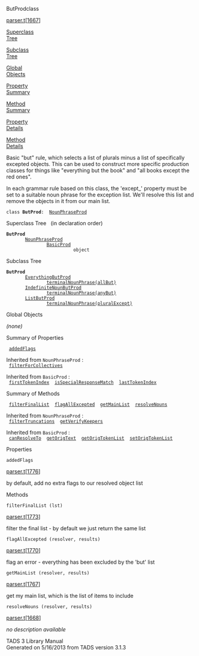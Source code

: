 <span class="title">ButProd</span><span class="type">class</span>

[parser.t](../file/parser.t.html)\[[1667](../source/parser.t.html#1667)\]

[Superclass  
Tree](#_SuperClassTree_)

[Subclass  
Tree](#_SubClassTree_)

[Global  
Objects](#_ObjectSummary_)

[Property  
Summary](#_PropSummary_)

[Method  
Summary](#_MethodSummary_)

[Property  
Details](#_Properties_)

[Method  
Details](#_Methods_)

<div class="fdesc">

Basic "but" rule, which selects a list of plurals minus a list of
specifically excepted objects. This can be used to construct more
specific production classes for things like "everything but the book"
and "all books except the red ones".

In each grammar rule based on this class, the 'except\_' property must
be set to a suitable noun phrase for the exception list. We'll resolve
this list and remove the objects in it from our main list.

`class `**`ButProd`**` :   `[`NounPhraseProd`](../object/NounPhraseProd.html)

</div>

<span id="_SuperClassTree_"></span>

<div class="mjhd">

<span class="hdln">Superclass Tree</span>   (in declaration order)

</div>

**`ButProd`**  
`         `[`NounPhraseProd`](../object/NounPhraseProd.html)  
`                 `[`BasicProd`](../object/BasicProd.html)  
`                         object`  
<span id="_SubClassTree_"></span>

<div class="mjhd">

<span class="hdln">Subclass Tree</span>  

</div>

**`ButProd`**  
`         `[`EverythingButProd`](../object/EverythingButProd.html)  
`                 `[`terminalNounPhrase(allBut)`](../object/terminalNounPhrase(allBut).html)  
`         `[`IndefiniteNounButProd`](../object/IndefiniteNounButProd.html)  
`                 `[`terminalNounPhrase(anyBut)`](../object/terminalNounPhrase(anyBut).html)  
`         `[`ListButProd`](../object/ListButProd.html)  
`                 `[`terminalNounPhrase(pluralExcept)`](../object/terminalNounPhrase(pluralExcept).html)  
<span id="_ObjectSummary_"></span>

<div class="mjhd">

<span class="hdln">Global Objects</span>  

</div>

*(none)* <span id="_PropSummary_"></span>

<div class="mjhd">

<span class="hdln">Summary of Properties</span>  

</div>

` `[`addedFlags`](#addedFlags)`  `

Inherited from `NounPhraseProd` :  
` `[`filterForCollectives`](../object/NounPhraseProd.html#filterForCollectives)`  `

Inherited from `BasicProd` :  
` `[`firstTokenIndex`](../object/BasicProd.html#firstTokenIndex)`  `[`isSpecialResponseMatch`](../object/BasicProd.html#isSpecialResponseMatch)`  `[`lastTokenIndex`](../object/BasicProd.html#lastTokenIndex)`  `

<span id="_MethodSummary_"></span>

<div class="mjhd">

<span class="hdln">Summary of Methods</span>  

</div>

` `[`filterFinalList`](#filterFinalList)`  `[`flagAllExcepted`](#flagAllExcepted)`  `[`getMainList`](#getMainList)`  `[`resolveNouns`](#resolveNouns)`  `

Inherited from `NounPhraseProd` :  
` `[`filterTruncations`](../object/NounPhraseProd.html#filterTruncations)`  `[`getVerifyKeepers`](../object/NounPhraseProd.html#getVerifyKeepers)`  `

Inherited from `BasicProd` :  
` `[`canResolveTo`](../object/BasicProd.html#canResolveTo)`  `[`getOrigText`](../object/BasicProd.html#getOrigText)`  `[`getOrigTokenList`](../object/BasicProd.html#getOrigTokenList)`  `[`setOrigTokenList`](../object/BasicProd.html#setOrigTokenList)`  `

<span id="_Properties_"></span>

<div class="mjhd">

<span class="hdln">Properties</span>  

</div>

<span id="addedFlags"></span>

`addedFlags`

[parser.t](../file/parser.t.html)\[[1776](../source/parser.t.html#1776)\]

<div class="desc">

by default, add no extra flags to our resolved object list

</div>

<span id="_Methods_"></span>

<div class="mjhd">

<span class="hdln">Methods</span>  

</div>

<span id="filterFinalList"></span>

`filterFinalList (lst)`

[parser.t](../file/parser.t.html)\[[1773](../source/parser.t.html#1773)\]

<div class="desc">

filter the final list - by default we just return the same list

</div>

<span id="flagAllExcepted"></span>

`flagAllExcepted (resolver, results)`

[parser.t](../file/parser.t.html)\[[1770](../source/parser.t.html#1770)\]

<div class="desc">

flag an error - everything has been excluded by the 'but' list

</div>

<span id="getMainList"></span>

`getMainList (resolver, results)`

[parser.t](../file/parser.t.html)\[[1767](../source/parser.t.html#1767)\]

<div class="desc">

get my main list, which is the list of items to include

</div>

<span id="resolveNouns"></span>

`resolveNouns (resolver, results)`

[parser.t](../file/parser.t.html)\[[1668](../source/parser.t.html#1668)\]

<div class="desc">

*no description available*

</div>

<div class="ftr">

TADS 3 Library Manual  
Generated on 5/16/2013 from TADS version 3.1.3

</div>
